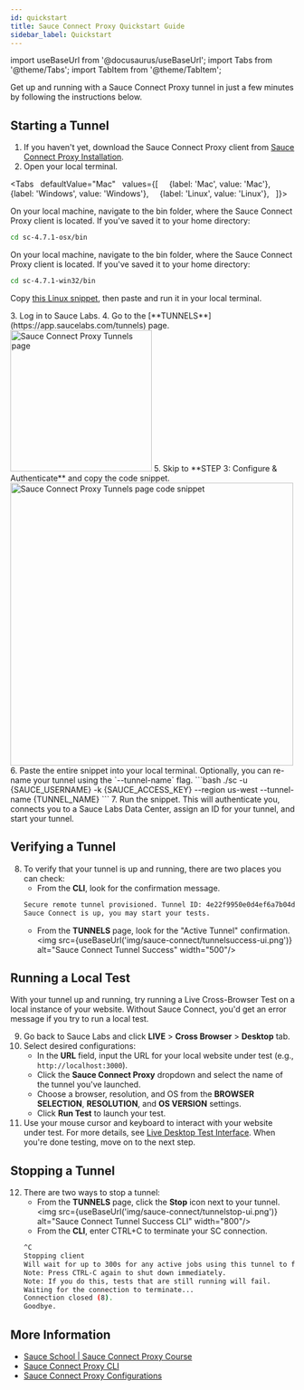 ```yaml
---
id: quickstart
title: Sauce Connect Proxy Quickstart Guide
sidebar_label: Quickstart
---
```


import useBaseUrl from '@docusaurus/useBaseUrl';
import Tabs from '@theme/Tabs';
import TabItem from '@theme/TabItem';

Get up and running with a Sauce Connect Proxy tunnel in just a few minutes by following the instructions below.

## Starting a Tunnel

1. If you haven't yet, download the Sauce Connect Proxy client from [Sauce Connect Proxy Installation](/secure-connections/sauce-connect/installation).
2. Open your local terminal.

  <Tabs
    defaultValue="Mac"
    values={[
      {label: 'Mac', value: 'Mac'},
      {label: 'Windows', value: 'Windows'},
      {label: 'Linux', value: 'Linux'},
    ]}>

  <TabItem value="Mac">

  On your local machine, navigate to the bin folder, where the Sauce Connect Proxy client is located. If you've saved it to your home directory:

  ```bash
  cd sc-4.7.1-osx/bin
  ```

  </TabItem>
  <TabItem value="Windows">

  On your local machine, navigate to the bin folder, where the Sauce Connect Proxy client is located. If you've saved it to your home directory:

  ```bash
  cd sc-4.7.1-win32/bin
  ```
  </TabItem>
  <TabItem value="Linux">

  Copy [this Linux snippet](/secure-connections/sauce-connect/installation/#linux), then paste and run it in your local terminal.

  </TabItem>
  </Tabs>
3. Log in to Sauce Labs.
4. Go to the [**TUNNELS**](https://app.saucelabs.com/tunnels) page.<br/><img src={useBaseUrl('img/sauce-connect/tunnelsPage.png')} alt="Sauce Connect Proxy Tunnels page" width="250"/>
5. Skip to **STEP 3: Configure & Authenticate** and copy the code snippet.<br/><img src={useBaseUrl('img/sauce-connect/configureAuth.png')} alt="Sauce Connect Proxy Tunnels page code snippet" width="500"/>
6. Paste the entire snippet into your local terminal. Optionally, you can re-name your tunnel using the `--tunnel-name` flag.
  ```bash
  ./sc -u {SAUCE_USERNAME} -k {SAUCE_ACCESS_KEY} --region us-west --tunnel-name {TUNNEL_NAME}
  ```
7. Run the snippet. This will authenticate you, connects you to a Sauce Labs Data Center, assign an ID for your tunnel, and start your tunnel.

## Verifying a Tunnel

8. To verify that your tunnel is up and running, there are two places you can check:
   * From the **CLI**, look for the confirmation message.
    ```bash
    Secure remote tunnel provisioned. Tunnel ID: 4e22f9950e0d4ef6a7b04dd935a1dad3
    Sauce Connect is up, you may start your tests.
    ```
   * From the **TUNNELS** page, look for the "Active Tunnel" confirmation.<br/><img src={useBaseUrl('img/sauce-connect/tunnelsuccess-ui.png')} alt="Sauce Connect Tunnel Success" width="500"/>

## Running a Local Test

With your tunnel up and running, try running a Live Cross-Browser Test on a local instance of your website. Without Sauce Connect, you'd get an error message if you try to run a local test.

9. Go back to Sauce Labs and click **LIVE** > **Cross Browser** > **Desktop** tab.
10. Select desired configurations:
    * In the **URL** field, input the URL for your local website under test (e.g., `http://localhost:3000`).
    * Click the **Sauce Connect Proxy** dropdown and select the name of the tunnel you've launched.
    * Choose a browser, resolution, and OS from the **BROWSER SELECTION**, **RESOLUTION**, and **OS VERSION** settings.
    * Click **Run Test** to launch your test.
11. Use your mouse cursor and keyboard to interact with your website under test. For more details, see [Live Desktop Test Interface](/web-apps/live-testing/live-cross-browser-testing/#live-desktop-test-interface). When you're done testing, move on to the next step.

## Stopping a Tunnel

12. There are two ways to stop a tunnel:
    * From the **TUNNELS** page, click the **Stop** icon next to your tunnel.<br/><img src={useBaseUrl('img/sauce-connect/tunnelstop-ui.png')} alt="Sauce Connect Tunnel Success CLI" width="800"/>
    * From the **CLI**, enter CTRL+C to terminate your SC connection.
     ```bash
     ^C
     Stopping client
     Will wait for up to 300s for any active jobs using this tunnel to finish.
     Note: Press CTRL-C again to shut down immediately.
     Note: If you do this, tests that are still running will fail.
     Waiting for the connection to terminate...
     Connection closed (8).
     Goodbye.
     ```

## More Information

* [Sauce School | Sauce Connect Proxy Course](https://training.saucelabs.com/sauceconnect/)
* [Sauce Connect Proxy CLI](/dev/cli/sauce-connect-proxy/)
* [Sauce Connect Proxy Configurations](/secure-connections/sauce-connect/setup-configuration/)
